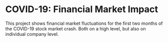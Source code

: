 # COVID-19: Financial Market Impact

This project shows financial market fluctuations for the first two months of the COVID-19 stock market crash. Both on a high level, but also on individual company level.

